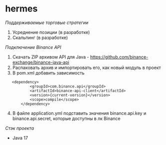 # hermes

_Поддерживаемые торговые стратегии_
1. Усреднение позиции (в разработке)
2. Скальпинг (в разработке)

_Подключение Binance API_
1. Скачать ZIP архивом API для Java - https://github.com/binance-exchange/binance-java-api
2. Распаковать архив и импортировать его, как новый модуль в проект
3. В pom.xml добавить зависимость
 ```
    <dependency>
			<groupId>com.binance.api</groupId>
			<artifactId>binance-api-client</artifactId>
			<version>{current-version}</version>
			<scope>compile</scope>
		</dependency>

 ```
4. В файле application.yml подставить значения binance.api.key и binance.api.secret, которые доступны в лк Binance

_Стэк проекта_
* Java 17
